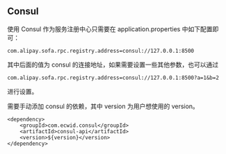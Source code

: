 ## Consul

使用 Consul 作为服务注册中心只需要在 application.properties 中如下配置即可：

```
com.alipay.sofa.rpc.registry.address=consul://127.0.0.1:8500
```
其中后面的值为 consul 的连接地址，如果需要设置一些其他参数，也可以通过

```
com.alipay.sofa.rpc.registry.address=consul://127.0.0.1:8500?a=1&b=2

```
进行设置。

需要手动添加 consul 的依赖，其中 version 为用户想使用的 version。

```
<dependency>
    <groupId>com.ecwid.consul</groupId>
    <artifactId>consul-api</artifactId>
    <version>${version}</version>
</dependency>
```
